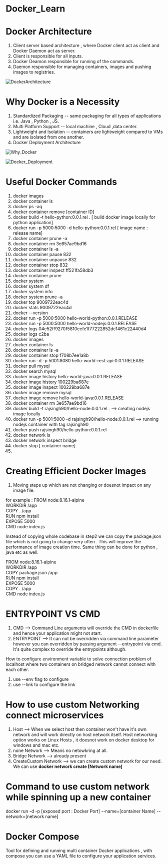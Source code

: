 # Docker_Learn

# Docker Architecture 
1) Client server based architecture , where Docker client act as client and Docker Daemon act as server.
2) Client is responsible for all inputs.
3) Docker Deamon responsible for running of the commands.
4) Daemon responsible for managing containers, images and pushing images to registries.
 
 
 ![DockerArchitecture](https://user-images.githubusercontent.com/24280813/155869228-35d8f5f9-8b14-4069-98a2-c0342a2536b0.JPG)
 
 # Why Docker is a Necessity
 1) Standardized Packaging -- same packaging for all types of applications i.e. Java , Python , JS.
 2) Multi Platform Support -- local machine , Cloud ,data center.
 3) Lightweight and Isolation -- containers are lightweight compared to VMs and are isolated from one another.
 4) Docker Deployment Architecture 

![Why_Docker](https://user-images.githubusercontent.com/24280813/155869456-9d3cc361-5e51-4be1-87b0-0445ed7ff591.JPG)

![Docker_Deployment](https://user-images.githubusercontent.com/24280813/155869518-4d442d59-57ea-432c-9c8c-08e549abd5bd.JPG)

# Useful Docker Commands 

1) docker images
2) docker container ls
3) docker ps -aq
4) docker container remove [container ID]
5) docker build -t hello-python:0.0.1.rel . [ build docker image locally for python application]
6) docker run -p 5000:5000 -d hello-python:0.0.1.rel [ image name : release name]
7) docker container prune -a
8) docker container rm 3e657ae9bd16
9) docker container ls -a
10) docker container pause 832
11) docker container unpause 832
12) docker container stop 832
13) docker container inspect ff521fa58db3
14) docker container prune
15) docker system
16) docker system df
17) docker system info
18) docker system prune -a
19) docker top 9009722eac4d
20) docker stats 9009722eac4d
21) docker --version
22) docker run -p 5000:5000 hello-world-python:0.0.1.RELEASE
23) docker run -p 5000:5000 hello-world-nodejs:0.0.1.RELEASE
24) docker logs 04e52ff9270f5810eefe1f77222852dc1461c22440d4
25) docker logs c2ba
26) docker images
27) docker container ls
28) docker container ls -a
29) docker container stop f708b7ee1a8b
30) docker run -d -p 5001:8080 hello-world-rest-api:0.0.1.RELEASE
31) docker pull mysql
32) docker search mysql
33) docker image history hello-world-java:0.0.1.RELEASE
34) docker image history 100229ba687e
35) docker image inspect 100229ba687e
36) docker image remove mysql
37) docker image remove hello-world-java:0.0.1.RELEASE
38) docker container rm 3e657ae9bd16
39) docker build -t rajsingh90/hello-node:0.0.1.rel .  --> creating nodejs image locally 
40) docker run -p 5001:5000 -d rajsingh90/hello-node:0.0.1.rel  --> running nodejs container with tag rajsingh90
41) docker push rajsingh90/hello-python:0.0.1.rel
42) docker network ls
43) docker network inspect bridge
44) docker stop [ container name] 
45) 


# Creating Efficient Docker Images
1) Moving steps up which are not changing or doesnot impact on any image file.

for example :
FROM node:8.16.1-alpine <br>
WORKDIR /app   <br>
COPY . /app  <br>
RUN npm install  <br>
EXPOSE 5000  <br>
CMD node index.js  <br>

Instead of copying whole codebase in step2 we can copy the package.json file which is not going to change very often . This will improve the performance of image creation time. Same thing can be done for python , java etc as well.

FROM node:8.16.1-alpine <br> 
WORKDIR /app  <br>
COPY package.json /app  <br>
RUN npm install  <br>
EXPOSE 5000  <br>
COPY . /app  <br>
CMD node index.js  <br>

# ENTRYPOINT VS CMD

1) CMD --> Command Line arguments will override the CMD in dockerfile and hence your application might not start.
2) ENTRYPOINT --> It can not be overridden via command line parameter however you can overridden by passing argument --entrypoint via cmd. It's quite complex to override the entrypoints although.

How to configure environment variable to solve connection problem of localhost where two containers on bridged network cannot connect with each other.
1) use --env flag to configure 
2) use --link to configure the link

# How to use custom Networking connect microservices 

1) Host --> When we select host then container won't have it's own network and will work directly on host network itself. Host networking option works on Linux Hosts , it doesnot work on docker desktop for windows and mac etc.
2) none Network --> Means no netowkring at all.
3) Bridge Network --> already present
4) CreateCustom Network --> we can create custom network for our need. We can use **docker network create [Network name]** 

# Command to use custom network while spinning up a new container
docker run -d -p [exposed port : Docker Port] --name=[container Name] --network=[network name]

# Docker Compose 

Tool for defining and running multi container Docker applications , with compose you can use a YAML file to configure your application services.



